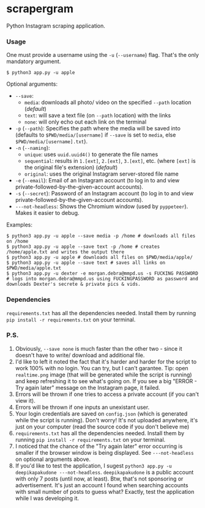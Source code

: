# scrapergram

Python Instagram scraping application.

### Usage

One must provide a username using the `-u` (`--username`) flag. That's the only mandatory argument.
```shell
$ python3 app.py -u apple
```

Optional arguments:
* `--save`:
    - `media`: downloads all photo/ video on the specified `--path` location (*default*)
    - `text`: will save a text file (on `--path` location) with the links
    - `none`: will only echo out each link on the terminal
* `-p` (`--path`): Specifies the path where the media will be saved into (defaults to `$PWD/media/[username]` if `--save` is set to `media`, else `$PWD/media/[username].txt`).
* `-n` (`--naming`):
    - `unique`: uses `uuid.uuid4()` to generate the file names
    - `sequential`: results in `1.[ext]`, `2.[ext]`, `3.[ext]`, etc. (where `[ext]` is the original file's extension) (*default*)
    - `original`: uses the original Instagram server-stored file name
* `-e` (`--email`): Email of an Instagram account (to log in to and view private-followed-by-the-given-account accounts).
* `-s` (`--secret`): Password of an Instagram account (to log in to and view private-followed-by-the-given-account accounts).
* `---not-headless`: Shows the Chromium window (used by `pyppeteer`). Makes it easier to debug.


Examples:
```shell
$ python3 app.py -u apple --save media -p /home # downloads all files on /home
$ python3 app.py -u apple --save text -p /home # creates /home/apple.txt and writes the output there
$ python3 app.py -u apple # downloads all files on $PWD/media/apple/
$ python3 app.py -u apple --save text # saves all links on $PWD/media/apple.txt
$ python3 app.py -u dexter -e morgan.debra@mmpd.us -s FUCKING PASSWORD # logs into morgan.debra@mmpd.us using FUCKINGPASSWORD as password and downloads Dexter's secrete & private pics & vids.
```

### Dependencies

`requirements.txt` has all the dependencies needed. Install them by running `pip install -r requirements.txt` on your terminal.

### P.S.

1. Obviously, `--save none` is much faster than the other two - since it doesn't have to write/ download and additional file.
2. I'd like to left it noted the fact that it's harder and harder for the script to work 100% with no login. You can try, but I can't garantee. Tip: open `realtime.png` image (that will be generated while the script is running) and keep refreshing it to see what's going on. If you see a big "ERROR - Try again later" message on the Instagram page, it failed.
3. Errors will be thrown if one tries to access a private account (if you can't view it).
4. Errors will be thrown if one inputs an unexistant user.
5. Your login credentials are saved on `config.json` (which is generated while the script is running). Don't worry! It's not uploaded anywhere, it's just on your computer (read the source code if you don't believe me)
6. `requirements.txt` has all the dependencies needed. Install them by running `pip install -r requirements.txt` on your terminal.
7. I noticed that the chance of the "Try again later" error occurring is smaller if the browser window is being displayed. See `---not-headless` on optional arguments above.
8. If you'd like to test the application, I sugest `python3 app.py -u deepikapakudone ---not-headless`. `deepikapakudone` is a public account with only 7 posts (until now, at least). Btw, that's not sponsoring or advertisement. It's just an account I found when searching accounts with small number of posts to guess what? Exactly, test the application while I was developing it.
